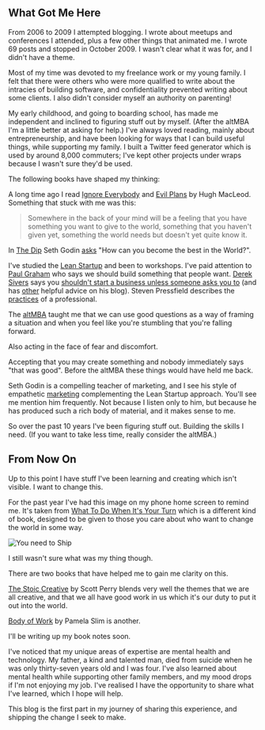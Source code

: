 ## What Got Me Here

From 2006 to 2009 I attempted blogging. I wrote about meetups and conferences I attended, plus a few other things that animated me. I wrote 69 posts and stopped in October 2009. I wasn't clear what it was for, and I didn't have a theme.

Most of my time was devoted to my freelance work or my young family. I felt that there were others who were more qualified to write about the intracies of building software, and confidentiality prevented writing about some clients. I also didn't consider myself an authority on parenting!

My early childhood, and going to boarding school, has made me independent and inclined to figuring stuff out by myself. (After the altMBA I'm a little better at asking for help.) I've always loved reading, mainly about entrepreneurship, and have been looking for ways that I can build useful things, while supporting my family. I built a Twitter feed generator which is used by around 8,000 commuters; I've kept other projects under wraps because I wasn't sure they'd be used. 

The following books have shaped my thinking:

A long time ago I read [Ignore Everybody](https://www.amazon.com/Ignore-Everybody-Other-Keys-Creativity/dp/159184259X/) and [Evil Plans](https://www.amazon.com/Evil-Plans-Having-World-Domination/dp/1591843847/) by Hugh MacLeod. Something that stuck with me was this:

> Somewhere in the back of your mind will be a feeling that you have something you want to give to the world, something that you haven't given yet, something the world needs but doesn't yet quite know it.

In [The Dip](https://www.amazon.com/Dip-Little-Book-Teaches-Stick/dp/1591841666/) Seth Godin [asks](https://seths.blog/2007/05/the_dip_manifes/) "How can you become the best in the World?". 

I've studied the [Lean Startup](http://theleanstartup.com/) and been to workshops. I've paid attention to [Paul Graham](http://www.paulgraham.com/articles.html) who says we should build something that people want. [Derek Sivers](https://sivers.org/) says you [shouldn't start a business unless someone asks you to](https://sivers.org/asking) (and has [other](https://sivers.org/donkey) helpful advice on his blog). Steven Pressfield describes the [practices](https://www.forbes.com/sites/ryanholiday/2012/06/07/10-steps-for-turning-pro-from-the-warrior-artist-steven-pressfield/) of a professional.

The [altMBA](https://altmba.com/) taught me that we can use good questions as a way of framing a situation and when you feel like you're stumbling that you're falling forward.

Also acting in the face of fear and discomfort.

Accepting that you may create something and nobody immediately says "that was good". Before the altMBA these things would have held me back.

Seth Godin is a compelling teacher of marketing, and I see his style of empathetic [marketing](https://themarketingseminar.com/) complementing the Lean Startup approach. You'll see me mention him frequently. Not because I listen only to him, but because he has produced such a rich body of material, and it makes sense to me.

So over the past 10 years I've been figuring stuff out. Building the skills I need. (If you want to take less time, really consider the altMBA.)

## From Now On

Up to this point I have stuff I've been learning and creating which isn't visible. I want to change this.

For the past year I've had this image on my phone home screen to remind me. It's taken from [What To Do When It's Your Turn](https://www.amazon.com/What-When-Your-Turn-Always/dp/1936719320) which is a different kind of book, designed to be given to those you care about who want to change the world in some way.

![You need to Ship]({{site.url}}/assets/ship-homescreen.png)

I still wasn't sure what was my thing though. 

There are two books that have helped me to gain me clarity on this. 

[The Stoic Creative](https://www.amazon.com/Stoic-Creative-Struggling-Creatives-Passion-ebook/dp/B07464C6CP/) by Scott Perry blends very well the themes that we are all creative, and that we all have good work in us which it's our duty to put it out into the world. 

[Body of Work](https://www.amazon.com/Body-Work-Finding-Thread-Together-ebook/dp/B00DMCV5RK/) by Pamela Slim is another. 

I'll be writing up my book notes soon.

I've noticed that my unique areas of expertise are mental health and technology. My father, a kind and talented man, died from suicide when he was only thirty-seven years old and I was four. I've also learned about mental health while supporting other family members, and my mood drops if I'm not enjoying my job. I've realised I have the opportunity to share what I've learned, which I hope will help. 

This blog is the first part in my journey of sharing this experience, and shipping the change I seek to make.











